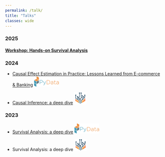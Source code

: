 ```yaml
---
permalink: /talk/
title: "Talks"
classes: wide
---
```

### 2025

#### [Workshop: Hands-on Survival Analysis](https://senejohnny.github.io/PyData_London_2025)


### 2024

* [Causal Effect Estimation in Practice: Lessons Learned from E-commerce & Banking](https://www.youtube.com/watch?v=pz7QD2GPBlE)   <img src="/assets/images/pydata-logo.png" alt="Conference Logo" width="80"/>

* [Causal Inference: a deep dive](https://www.youtube.com/watch?v=XTn3Fn-pt3s&t=348s) <img src="/assets/images/dsfc-logo.png" alt="Conference Logo" width="40"/>  


### 2023

* [Survival Analysis: a deep dive](https://www.youtube.com/watch?v=I33h5-GmHSM) <img src="/assets/images/pydata-logo.png" alt="Conference Logo" width="80"/>  

* Survival Analysis: a deep dive <img src="/assets/images/dsfc-logo.png" alt="Conference Logo" width="40"/>
